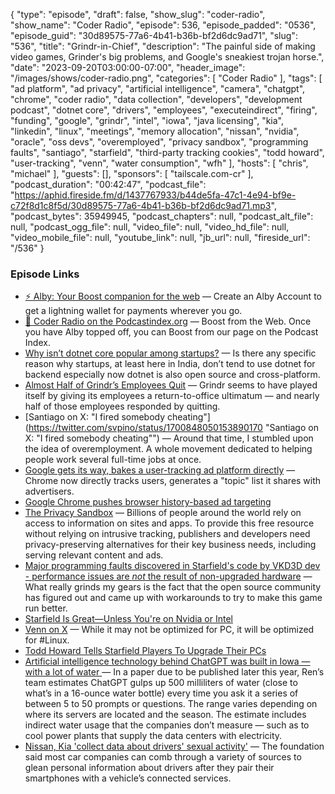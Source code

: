 {
  "type": "episode",
  "draft": false,
  "show_slug": "coder-radio",
  "show_name": "Coder Radio",
  "episode": 536,
  "episode_padded": "0536",
  "episode_guid": "30d89575-77a6-4b41-b36b-bf2d6dc9ad71",
  "slug": "536",
  "title": "Grindr-in-Chief",
  "description": "The painful side of making video games, Grinder's big problems, and Google's sneakiest trojan horse.",
  "date": "2023-09-20T03:00:00-07:00",
  "header_image": "/images/shows/coder-radio.png",
  "categories": [
    "Coder Radio"
  ],
  "tags": [
    "ad platform",
    "ad privacy",
    "artificial intelligence",
    "camera",
    "chatgpt",
    "chrome",
    "coder radio",
    "data collection",
    "developers",
    "development podcast",
    "dotnet core",
    "drivers",
    "employees",
    "executeindirect",
    "firing",
    "funding",
    "google",
    "grindr",
    "intel",
    "iowa",
    "java licensing",
    "kia",
    "linkedin",
    "linux",
    "meetings",
    "memory allocation",
    "nissan",
    "nvidia",
    "oracle",
    "oss devs",
    "overemployed",
    "privacy sandbox",
    "programming faults",
    "santiago",
    "starfield",
    "third-party tracking cookies",
    "todd howard",
    "user-tracking",
    "venn",
    "water consumption",
    "wfh"
  ],
  "hosts": [
    "chris",
    "michael"
  ],
  "guests": [],
  "sponsors": [
    "tailscale.com-cr"
  ],
  "podcast_duration": "00:42:47",
  "podcast_file": "https://aphid.fireside.fm/d/1437767933/b44de5fa-47c1-4e94-bf9e-c72f8d1c8f5d/30d89575-77a6-4b41-b36b-bf2d6dc9ad71.mp3",
  "podcast_bytes": 35949945,
  "podcast_chapters": null,
  "podcast_alt_file": null,
  "podcast_ogg_file": null,
  "video_file": null,
  "video_hd_file": null,
  "video_mobile_file": null,
  "youtube_link": null,
  "jb_url": null,
  "fireside_url": "/536"
}


### Episode Links

  * [⚡ Alby: Your Boost companion for the web](https://getalby.com/ "⚡ Alby: Your Boost companion for the web") — Create an Alby Account to get a lightning wallet for payments wherever you go. 
  * [🎉 Coder Radio on the Podcastindex.org](https://podcastindex.org/podcast/487548 "🎉 Coder Radio on the Podcastindex.org") — Boost from the Web. Once you have Alby topped off, you can Boost from our page on the Podcast Index.
  * [Why isn’t dotnet core popular among startups?](https://www.reddit.com/r/dotnet/comments/16fu7o0/why_isnt_dotnet_core_popular_among_startups/?share_id=O2Z8vRJBz0u4bc7-BYb_Z&utm_name=androidcss "Why isn’t dotnet core popular among startups?") — Is there any specific reason why startups, at least here in India, don’t tend to use dotnet for backend especially now dotnet is also open source and cross-platform. 
  * [Almost Half of Grindr’s Employees Quit](https://futurism.com/the-byte/grindr-remote-work "Almost Half of Grindr’s Employees Quit") — Grindr seems to have played itself by giving its employees a return-to-office ultimatum — and nearly half of those employees responded by quitting.
  * [Santiago on X: "I fired somebody cheating"](https://twitter.com/svpino/status/1700848050153890170 "Santiago on X: "I fired somebody cheating"") — Around that time, I stumbled upon the idea of overemployment. A whole movement dedicated to helping people work several full-time jobs at once.
  * [Google gets its way, bakes a user-tracking ad platform directly](https://arstechnica.com/gadgets/2023/09/googles-widely-opposed-ad-platform-the-privacy-sandbox-launches-in-chrome/ "Google gets its way, bakes a user-tracking ad platform directly") — Chrome now directly tracks users, generates a "topic" list it shares with advertisers.
  * [Google Chrome pushes browser history-based ad targeting](https://www.theregister.com/2023/09/06/google_privacy_popup_chrome/ "Google Chrome pushes browser history-based ad targeting")
  * [The Privacy Sandbox](https://privacysandbox.com/ "The Privacy Sandbox") — Billions of people around the world rely on access to information on sites and apps. To provide this free resource without relying on intrusive tracking, publishers and developers need privacy-preserving alternatives for their key business needs, including serving relevant content and ads. 
  * [Major programming faults discovered in Starfield's code by VKD3D dev - performance issues are *not* the result of non-upgraded hardware](https://www.reddit.com/r/Starfield/comments/16ewupt/major_programming_faults_discovered_in_starfields/ "Major programming faults discovered in Starfield's code by VKD3D dev - performance issues are *not* the result of non-upgraded hardware") — What really grinds my gears is the fact that the open source community has figured out and came up with workarounds to try to make this game run better.
  * [Starfield Is Great—Unless You're on Nvidia or Intel](https://gizmodo.com/starfield-runs-better-on-amd-than-nvidia-or-intel-1850825127 "Starfield Is Great—Unless You're on Nvidia or Intel")
  * [Venn on X](https://twitter.com/vennstone/status/1701178256332878301?s=12&t=E9EIlRX-vHxbQ8g23lQU3A "Venn on X") — While it may not be optimized for PC, it will be optimized for #Linux.
  * [Todd Howard Tells Starfield Players To Upgrade Their PCs](https://kotaku.com/todd-howard-starfield-pc-optimized-settings-xbox-1850818022 "Todd Howard Tells Starfield Players To Upgrade Their PCs")
  * [Artificial intelligence technology behind ChatGPT was built in Iowa — with a lot of water ](https://apnews.com/article/chatgpt-gpt4-iowa-ai-water-consumption-microsoft-f551fde98083d17a7e8d904f8be822c4 "Artificial intelligence technology behind ChatGPT was built in Iowa — with a lot of water ") — In a paper due to be published later this year, Ren’s team estimates ChatGPT gulps up 500 milliliters of water (close to what’s in a 16-ounce water bottle) every time you ask it a series of between 5 to 50 prompts or questions. The range varies depending on where its servers are located and the season. The estimate includes indirect water usage that the companies don’t measure — such as to cool power plants that supply the data centers with electricity.
  * [Nissan, Kia 'collect data about drivers' sexual activity'](https://nypost.com/2023/09/06/nissan-kia-collect-data-about-drivers-sexual-activity/ "Nissan, Kia 'collect data about drivers' sexual activity'") — The foundation said most car companies can comb through a variety of sources to glean personal information about drivers after they pair their smartphones with a vehicle’s connected services. 



